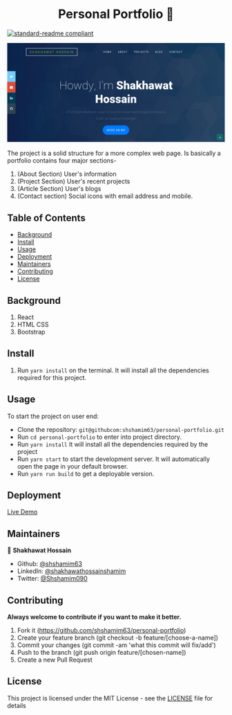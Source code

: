 <h1 align="center">Personal Portfolio 👋</h1>

[![standard-readme compliant](https://img.shields.io/badge/standard--readme-OK-green.svg?style=flat-square)](https://github.com/RichardLitt/standard-readme)

![portfolio](src/images/portfolio.png)

The project is a solid structure for a more complex web page. Is basically a portfolio contains four major sections-<br>
1. (About Section) User's information
2. (Project Section) User's recent projects
3. (Article Section) User's blogs
4. (Contact section) Social icons with email address and mobile. 
## Table of Contents

- [Background](#background)
- [Install](#install)
- [Usage](#usage)
- [Deployment](#deployment)
- [Maintainers](#maintainers)
- [Contributing](#contributing)
- [License](#license)  

## Background

1. React
2. HTML CSS
3. Bootstrap

## Install
1. Run `yarn install` on the terminal. It will install all the dependencies required for this project.


## Usage
To start the project on user end:

- Clone the repository: `git@githubcom:shshamim63/personal-portfolio.git`
- Run `cd personal-portfolio` to enter into project directory. 
- Run `yarn install` It will install all the dependencies required by the project
- Run `yarn start` to start the development server. It will automatically open the page in your default browser.
- Run `yarn run build` to get a deployable version.

## Deployment

[Live Demo](https://shakhawathossain.netlify.com/index.html)

## Maintainers

👤 **Shakhawat Hossain**
- Github: [@shshamim63](https://github.com/shshamim63)
- LinkedIn: [@shakhawathossainshamim](https://www.linkedin.com/in/shakhawathossainshamim/)
- Twitter: [@Shshamim090](https://twitter.com/Shshamim090)

## Contributing

**Always welcome to contribute if you want to make it better.**
1. Fork it (https://github.com/shshamim63/personal-portfolio)
2. Create your feature branch (git checkout -b feature/[choose-a-name])
3. Commit your changes (git commit -am 'what this commit will fix/add')
4. Push to the branch (git push origin feature/[chosen-name])
5. Create a new Pull Request

## License

This project is licensed under the MIT License - see the [LICENSE](./LICENSE) file for details